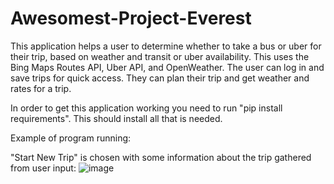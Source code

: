 # Awesomest-Project-Everest

This application helps a user to determine whether to take a bus or uber for their trip, based on weather and transit or uber availability. This uses the Bing Maps Routes API, Uber API, and OpenWeather. The user can log in and save trips for quick access. They can plan their trip and get weather and rates for a trip.

In order to get this application working you need to run "pip install requirements". This should install all that is needed. 

Example of program running:

"Start New Trip" is chosen with some information about the trip gathered from user input:
![image](https://user-images.githubusercontent.com/46720327/113091628-f88a8a80-91b1-11eb-9955-9295fd778e10.png)
